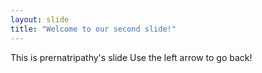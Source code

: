 ```yaml
---
layout: slide
title: "Welcome to our second slide!"
---
```

This is prernatripathy's slide
Use the left arrow to go back!
